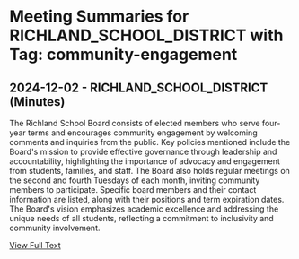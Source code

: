 # Meeting Summaries for RICHLAND_SCHOOL_DISTRICT with Tag: community-engagement

## 2024-12-02 - RICHLAND_SCHOOL_DISTRICT (Minutes)

The Richland School Board consists of elected members who serve four-year terms and encourages community engagement by welcoming comments and inquiries from the public. Key policies mentioned include the Board's mission to provide effective governance through leadership and accountability, highlighting the importance of advocacy and engagement from students, families, and staff. The Board also holds regular meetings on the second and fourth Tuesdays of each month, inviting community members to participate. Specific board members and their contact information are listed, along with their positions and term expiration dates. The Board's vision emphasizes academic excellence and addressing the unique needs of all students, reflecting a commitment to inclusivity and community involvement.

[View Full Text](https://raw.githubusercontent.com/VoronoiPerspectives/WashingtonStateSchoolBoardExplorer/refs/heads/main/data/countries/usa/states/wa/counties/benton/school_boards/richland_school_district/2024/processed/2024-12-02-minutes.txt)

